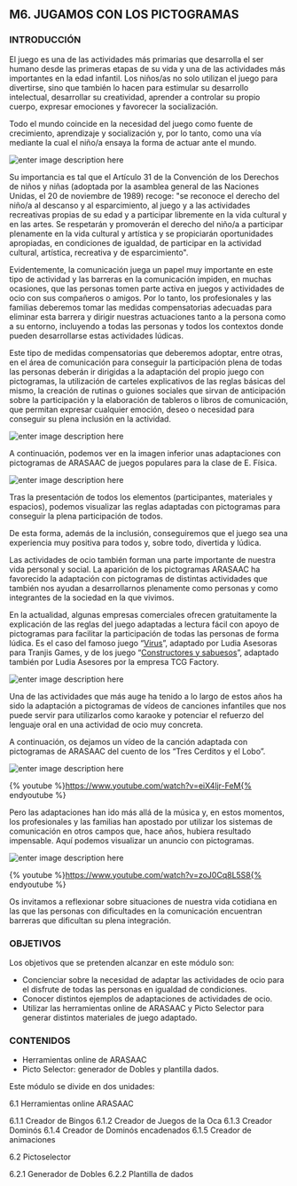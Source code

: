 ## M6. JUGAMOS CON LOS PICTOGRAMAS


### INTRODUCCIÓN

El juego es una de las actividades más primarias que desarrolla el ser humano desde las primeras etapas de su vida y una de las actividades más importantes en la edad infantil. Los niños/as no solo utilizan el juego para divertirse, sino que también lo hacen para estimular su desarrollo intelectual, desarrollar su creatividad, aprender a controlar su propio cuerpo, expresar emociones y favorecer la socialización.

Todo el mundo coincide en la necesidad del juego como fuente de crecimiento, aprendizaje y socialización y, por lo tanto, como una vía mediante la cual el niño/a ensaya la forma de actuar ante el mundo.

![enter image description here](https://static.arasaac.org/images/aularagon/juego.jpg)

Su importancia es tal que el Artículo 31 de la Convención de los Derechos de niños y niñas (adoptada por la asamblea general de las Naciones Unidas, el 20 de noviembre de 1989) recoge: "se reconoce el derecho del niño/a al descanso y al esparcimiento, al juego y a las actividades recreativas propias de su edad y a participar libremente en la vida cultural y en las artes. Se respetarán y promoverán el derecho del niño/a a participar plenamente en la vida cultural y artística y se propiciarán oportunidades apropiadas, en condiciones de igualdad, de participar en la actividad cultural, artística, recreativa y de esparcimiento".

Evidentemente, la comunicación juega un papel muy importante en este tipo de actividad y las barreras en la comunicación impiden, en muchas ocasiones, que las personas tomen parte activa en juegos y actividades de ocio con sus compañeros o amigos. Por lo tanto, los profesionales y las familias deberemos tomar las medidas compensatorias adecuadas para eliminar esta barrera y dirigir nuestras actuaciones tanto a la persona como a su entorno, incluyendo a todas las personas y todos los contextos donde pueden desarrollarse estas actividades lúdicas.

Este tipo de medidas compensatorias que deberemos adoptar, entre otras, en el área de comunicación para conseguir la participación plena de todas las personas deberán ir dirigidas a la adaptación del propio juego con pictogramas, la utilización de carteles explicativos de las reglas básicas del mismo, la creación de rutinas o guiones sociales que sirvan de anticipación sobre la participación y la elaboración de tableros o libros de comunicación, que permitan expresar cualquier emoción, deseo o necesidad para conseguir su plena inclusión en la actividad.

![enter image description here](https://static.arasaac.org/images/aularagon/Tablero_12_casillas_juegos_populares_ARASAAC.jpg)

A continuación, podemos ver en la imagen inferior unas adaptaciones con pictogramas de ARASAAC de juegos populares para la clase de E. Física.

![enter image description here](https://static.arasaac.org/images/aularagon/reglas_juegos.jpg)

Tras la presentación de todos los elementos (participantes, materiales y espacios), podemos visualizar las reglas adaptadas con pictogramas para conseguir la plena participación de todos.

De esta forma, además de la inclusión, conseguiremos que el juego sea una experiencia muy positiva para todos y, sobre todo, divertida y lúdica.

Las actividades de ocio también forman una parte importante de nuestra vida personal y social. La aparición de los pictogramas ARASAAC ha favorecido la adaptación con pictogramas de distintas actividades que también nos ayudan a desarrollarnos plenamente como personas y como integrantes de la sociedad en la que vivimos.

En la actualidad, algunas empresas comerciales ofrecen gratuitamente la explicación de las reglas del juego adaptadas a lectura fácil con apoyo de pictogramas para facilitar la participación de todas las personas de forma lúdica. Es el caso del famoso juego “[Virus](http://aulaabierta.arasaac.org/archivos/Items%20de%20portfolio/juego-virus-reglamento-pictoadaptado)”, adaptado por Ludia Asesoras para Tranjis Games, y de los juego “[Constructores y sabuesos](http://aulaabierta.arasaac.org/archivos/Items%20de%20portfolio/tcg-factory-reglamentos-pictoadaptados)”, adaptado también por Ludia Asesores por la empresa TCG Factory.

![enter image description here](https://static.arasaac.org/images/aularagon/VIRUS-Reglamento-pictoadaptado_ARASAAC_06-1030x728.jpg)
  
Una de las actividades que más auge ha tenido a lo largo de estos años ha sido la adaptación a pictogramas de vídeos de canciones infantiles que nos puede servir para utilizarlos como karaoke y potenciar el refuerzo del lenguaje oral en una actividad de ocio muy concreta.

A continuación, os dejamos un vídeo de la canción adaptada con pictogramas de ARASAAC del cuento de los “Tres Cerditos y el Lobo”.

![enter image description here](https://static.arasaac.org/images/aularagon/cancion_tres_cerditos.png)
  
{% youtube %}https://www.youtube.com/watch?v=eiX4ljr-FeM{% endyoutube %}

Pero las adaptaciones han ido más allá de la música y, en estos momentos, los profesionales y las familias han apostado por utilizar los sistemas de comunicación en otros campos que, hace años, hubiera resultado impensable. Aquí podemos visualizar un anuncio con pictogramas.

![enter image description here](https://static.arasaac.org/images/aularagon/anuncio_castor.jpg)

{% youtube %}https://www.youtube.com/watch?v=zoJ0Cq8L5S8{% endyoutube %}

Os invitamos a reflexionar sobre situaciones de nuestra vida cotidiana en las que las personas con dificultades en la comunicación encuentran barreras que dificultan su plena integración.

### OBJETIVOS

Los objetivos que se pretenden alcanzar en este módulo son:

-   Concienciar sobre la necesidad de adaptar las actividades de ocio para el disfrute de todas las personas en igualdad de condiciones.
-   Conocer distintos ejemplos de adaptaciones de actividades de ocio.
-   Utilizar las herramientas online de ARASAAC y Picto Selector para generar distintos materiales de juego adaptado.

### CONTENIDOS

-   Herramientas online de ARASAAC
-   Picto Selector: generador de Dobles y plantilla dados.

Este módulo se divide en dos unidades:

6.1 Herramientas online ARASAAC

6.1.1 Creador de Bingos
6.1.2 Creador de Juegos de la Oca
6.1.3 Creador Dominós
6.1.4 Creador de Dominós encadenados
6.1.5 Creador de animaciones

6.2 Pictoselector

6.2.1 Generador de Dobles
6.2.2 Plantilla de dados
